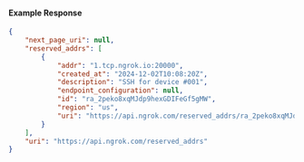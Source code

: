 <!-- Code generated for API Clients. DO NOT EDIT. -->

#### Example Response

```json
{
	"next_page_uri": null,
	"reserved_addrs": [
		{
			"addr": "1.tcp.ngrok.io:20000",
			"created_at": "2024-12-02T10:08:20Z",
			"description": "SSH for device #001",
			"endpoint_configuration": null,
			"id": "ra_2peko8xqMJdp9hexGDIFeGf5gMW",
			"region": "us",
			"uri": "https://api.ngrok.com/reserved_addrs/ra_2peko8xqMJdp9hexGDIFeGf5gMW"
		}
	],
	"uri": "https://api.ngrok.com/reserved_addrs"
}
```
